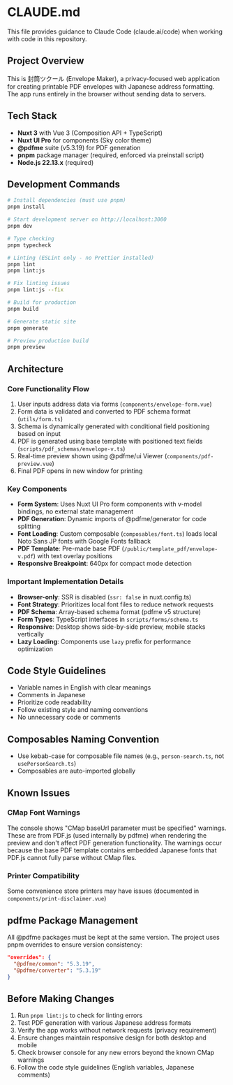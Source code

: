 # CLAUDE.md

This file provides guidance to Claude Code (claude.ai/code) when working with code in this repository.

## Project Overview

This is 封筒ツクール (Envelope Maker), a privacy-focused web application for creating printable PDF envelopes with Japanese address formatting. The app runs entirely in the browser without sending data to servers.

## Tech Stack

- **Nuxt 3** with Vue 3 (Composition API + TypeScript)
- **Nuxt UI Pro** for components (Sky color theme)
- **@pdfme** suite (v5.3.19) for PDF generation
- **pnpm** package manager (required, enforced via preinstall script)
- **Node.js 22.13.x** (required)

## Development Commands

```bash
# Install dependencies (must use pnpm)
pnpm install

# Start development server on http://localhost:3000
pnpm dev

# Type checking
pnpm typecheck

# Linting (ESLint only - no Prettier installed)
pnpm lint
pnpm lint:js

# Fix linting issues
pnpm lint:js --fix

# Build for production
pnpm build

# Generate static site
pnpm generate

# Preview production build
pnpm preview
```

## Architecture

### Core Functionality Flow

1. User inputs address data via forms (`components/envelope-form.vue`)
2. Form data is validated and converted to PDF schema format (`utils/form.ts`)
3. Schema is dynamically generated with conditional field positioning based on input
4. PDF is generated using base template with positioned text fields (`scripts/pdf_schemas/envelope-v.ts`)
5. Real-time preview shown using @pdfme/ui Viewer (`components/pdf-preview.vue`)
6. Final PDF opens in new window for printing

### Key Components

- **Form System**: Uses Nuxt UI Pro form components with v-model bindings, no external state management
- **PDF Generation**: Dynamic imports of @pdfme/generator for code splitting
- **Font Loading**: Custom composable (`composables/font.ts`) loads local Noto Sans JP fonts with Google Fonts fallback
- **PDF Template**: Pre-made base PDF (`/public/template_pdf/envelope-v.pdf`) with text overlay positions
- **Responsive Breakpoint**: 640px for compact mode detection

### Important Implementation Details

- **Browser-only**: SSR is disabled (`ssr: false` in nuxt.config.ts)
- **Font Strategy**: Prioritizes local font files to reduce network requests
- **PDF Schema**: Array-based schema format (pdfme v5 structure)
- **Form Types**: TypeScript interfaces in `scripts/forms/schema.ts`
- **Responsive**: Desktop shows side-by-side preview, mobile stacks vertically
- **Lazy Loading**: Components use `lazy` prefix for performance optimization

## Code Style Guidelines

- Variable names in English with clear meanings
- Comments in Japanese
- Prioritize code readability
- Follow existing style and naming conventions
- No unnecessary code or comments

## Composables Naming Convention

- Use kebab-case for composable file names (e.g., `person-search.ts`, not `usePersonSearch.ts`)
- Composables are auto-imported globally

## Known Issues

### CMap Font Warnings

The console shows "CMap baseUrl parameter must be specified" warnings. These are from PDF.js (used internally by pdfme) when rendering the preview and don't affect PDF generation functionality. The warnings occur because the base PDF template contains embedded Japanese fonts that PDF.js cannot fully parse without CMap files.

### Printer Compatibility

Some convenience store printers may have issues (documented in `components/print-disclaimer.vue`)

## pdfme Package Management

All @pdfme packages must be kept at the same version. The project uses pnpm overrides to ensure version consistency:

```json
"overrides": {
  "@pdfme/common": "5.3.19",
  "@pdfme/converter": "5.3.19"
}
```

## Before Making Changes

1. Run `pnpm lint:js` to check for linting errors
2. Test PDF generation with various Japanese address formats
3. Verify the app works without network requests (privacy requirement)
4. Ensure changes maintain responsive design for both desktop and mobile
5. Check browser console for any new errors beyond the known CMap warnings
6. Follow the code style guidelines (English variables, Japanese comments)
